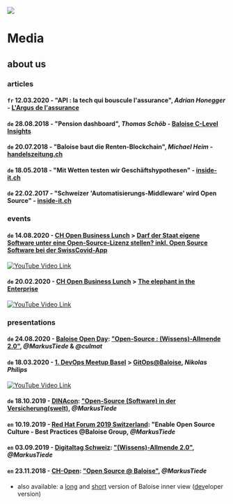 ![](https://upload.wikimedia.org/wikipedia/commons/thumb/5/5d/Icon_DINA_Schwerpunkte_Parldigi_06_Open_Internet_Farbig.svg/200px-Icon_DINA_Schwerpunkte_Parldigi_06_Open_Internet_Farbig.svg.png)

# Media

## about us

### articles

#### `fr` 12.03.2020 - "API : la tech qui bouscule l'assurance", _Adrian Honegger_ - [L'Argus de l'assurance](https://www.argusdelassurance.com/tech/api-la-tech-qui-bouscule-l-assurance.161681)

#### `de` 28.08.2018 - "Pension dashboard", _Thomas Schöb_ - [Baloise C-Level Insights](https://www.baloise.com/en/home/news-stories/news/stories-and-background-reports/2018/c-level-insights-pension-dashboard.html)

#### `de` 20.07.2018 - "Baloise baut die Renten-Blockchain", _Michael Heim_ - [handelszeitung.ch](https://www.handelszeitung.ch/unternehmen/baloise-baut-die-renten-blockchain)

#### `de` 18.05.2018 - "Mit Wetten testen wir Geschäftshypothesen" - [inside-it.ch](https://www.inside-it.ch/articles/51129)

#### `de` 22.02.2017 - "Schweizer 'Automatisierungs-Middleware' wird Open Source" - [inside-it.ch](https://www.inside-it.ch/articles/46717)

### events

#### `de` 14.08.2020 - [CH Open Business Lunch](https://gitpitch.com/baloise/open-source/master?p=docs/slides/ch-open-obl-2020-08) > [Darf der Staat eigene Software unter eine Open-Source-Lizenz stellen? inkl. Open Source Software bei der SwissCovid-App](https://www.ch-open.ch/ch-open-business-events/ch-open-business-lunch/darf-der-staat-eigene-software-unter-eine-open-source-lizenz-stellen/)

[![YouTube Video Link](https://img.youtube.com/vi/7kEUn5g28Xw/0.jpg)](https://www.youtube.com/watch?v=7kEUn5g28Xw)

#### `de` 20.02.2020 - [CH Open Business Lunch](https://gitpitch.com/baloise/open-source/master?p=docs/slides/ch-open-obl-2020-02) > [The elephant in the Enterprise](https://www.ch-open.ch/ch-open-business-events/ch-open-business-lunch/archiv-obl-2020/)

[![YouTube Video Link](https://img.youtube.com/vi/598LJQvPFIA/0.jpg)](https://www.youtube.com/watch?v=598LJQvPFIA)

### presentations

#### `de` 24.08.2020 - [Baloise Open Day](https://www.openfriday.org): ["Open-Source : (Wissens)-Allmende 2.0"](https://gitpitch.com/baloise/open-source/master?p=docs/slides/baloise-open-day), _@MarkusTiede_ & _@culmat_

#### `de` 18.03.2020 - [1. DevOps Meetup Basel](https://www.meetup.com/de-DE/DevOps-Basel/events/268108849/) > [GitOps@Baloise](https://www.slideshare.net/mobile/NikolasPhilips/gitopsbaloise-using-argo-cd-gitops-cli-helm-and-tekton?qid=eafdbba7-0fe4-41e7-98f2-07ee06dea7e9), _Nikolas Philips_

[![YouTube Video Link](https://img.youtube.com/vi/ri5izFM-wpo/0.jpg)](https://www.youtube.com/watch?v=ri5izFM-wpo)

#### `de` 18.10.2019 - [DINAcon](https://dinacon.ch/sessions/2019/open-source-software-in-der-versicherungswelt/): ["Open-Source (Software) in der Versicherung(swelt)](https://gitpitch.com/baloise/open-source/master?p=docs/slides/intro-short-extern), _@MarkusTiede_ 

#### `en` 10.19.2019 - [Red Hat Forum 2019 Switzerland](https://events.redhat.com/profile/form/index.cfm?PKformID=0x59699abcd): "Enable Open Source Culture - Best Practices @Baloise Group, _@MarkusTiede_

#### `en` 03.09.2019 - [Digitaltag Schweiz](https://www.digitaltag.swiss): ["(Wissens)-Allmende 2.0"](https://gitpitch.com/baloise/open-source/master?p=docs/slides/intro-commons), _@MarkusTiede_ 

#### `en` 23.11.2018 - [CH-Open](https://www.ch-open.ch): ["Open Source @ Baloise"](https://gitpitch.com/baloise/open-source/master?p=docs/slides/intro-short-extern), _@MarkusTiede_ 
 - also available: a [long](https://gitpitch.com/baloise/open-source/master?p=docs/slides/intro) and [short](https://gitpitch.com/baloise/open-source/master?p=docs/slides/intro-short-intern) version of Baloise inner view ([dev](https://gitpitch.com/baloise/open-source/master?p=docs/slides/intro-dev)eloper version)
